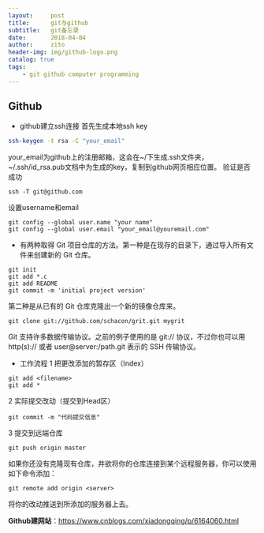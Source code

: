 ```yaml
---
layout:     post
title:      git与github
subtitle:   git备忘录
date:       2018-04-04
author:     zito
header-img: img/github-logo.png
catalog: true
tags:
    - git github computer programming
---
```


## Github
- github建立ssh连接
  首先生成本地ssh key
```bash
ssh-keygen -t rsa -C "your_email"
```
your_email为github上的注册邮箱，这会在~/下生成.ssh文件夹，~/.ssh/id_rsa.pub文档中为生成的key，复制到github网页相应位置。
  验证是否成功
```
ssh -T git@github.com
```
设置username和email
```
git config --global user.name "your name"
git config --global user.email "your_email@youremail.com"
```
- 有两种取得 Git 项目仓库的方法。第一种是在现存的目录下，通过导入所有文件来创建新的 Git 仓库。
```
git init
git add *.c
git add README
git commit -m 'initial project version'
```
第二种是从已有的 Git 仓库克隆出一个新的镜像仓库来。
```
git clone git://github.com/schacon/grit.git mygrit
```
Git 支持许多数据传输协议。之前的例子使用的是 git:// 协议，不过你也可以用 http(s):// 或者 user@server:/path.git 表示的 SSH 传输协议。

- 工作流程
1 把更改添加的暂存区（Index）
```
git add <filename>
git add *
```
2 实际提交改动（提交到Head区）
```
git commit -m "代码提交信息"
```
3 提交到远端仓库
```
git push origin master
```
如果你还没有克隆现有仓库，并欲将你的仓库连接到某个远程服务器，你可以使用如下命令添加：
```
git remote add origin <server>
```
将你的改动推送到所添加的服务器上去。

**Github建网站**：https://www.cnblogs.com/xiadongqing/p/6164060.html
